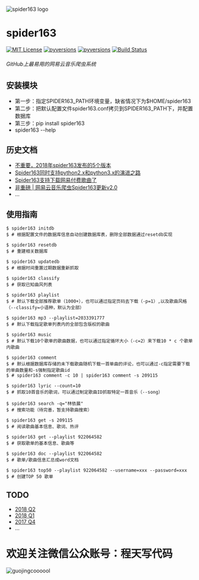  ![spider163 logo](https://github.com/Chengyumeng/spider163/blob/master/logo.jpeg)
# spider163
[![MIT License](http://img.shields.io/badge/license-MIT-blue.svg?style=flat-square)][license] [![pyversions](https://img.shields.io/github/tag/Chengyumeng/Spider163.svg)][releases] [![pyversions](https://img.shields.io/pypi/pyversions/spider163.svg)][pyversions] [![Build Status](https://travis-ci.org/Chengyumeng/spider163.svg?branch=master)][buildstatus]

[license]: https://github.com/Chengyumeng/spider163/blob/master/LICENSE

[releases]:https://github.com/Chengyumeng/spider163/releases

[pyversions]:https://pypi.python.org/pypi/spider163

[buildstatus]:https://travis-ci.org/chengyumeng/spider163

###### GitHub上最易用的网易云音乐爬虫系统


## 安装模块
- 第一步：指定SPIDER163_PATH环境变量，缺省情况下为$HOME/spider163
- 第二步：把默认配置文件spider163.conf拷贝到SPIDER163_PATH下，并配置数据库
- 第三步：pip install spider163
- spider163 --help

## 历史文档
- [不重要，2018年spider163发布的5个版本](https://mp.weixin.qq.com/s/pim5tYPHd0zBTKYQaijkbQ)
- [Spider163同时支持python2.x和python3.x的演进之路](https://mp.weixin.qq.com/s/FFoD3gKM5touGVbvKebRlA)
- [Spider163支持下载网易付费歌曲了](https://mp.weixin.qq.com/s/L8uvPV_CiAS6vcnaOaifJw)
- [非重磅 | 网易云音乐爬虫Spider163更新v2.0](https://mp.weixin.qq.com/s?__biz=MzI2NTMxMDYxMg==&mid=2247483955&idx=1&sn=c1d8a38b4929cb298fc6172cf894e641&chksm=ea9e1ac8dde993de1d6095d000f289389ee92609bccebda3d2ebc88bfa1939eceb6b94cc3fce&scene=38#wechat_redirect)
- ...


## 使用指南

```console
$ spider163 initdb
$ # 根据配置文件的数据库信息自动创建数据库表，删除全部数据通过resetdb实现
```
```console
$ spider163 resetdb
$ # 重建相关数据库
```
```console
$ spider163 updatedb
$ # 根据时间重置过期数据重新抓取
```
```console
$ spider163 classify
$ # 获取已知曲风列表
```
```console
$ spider163 playlist
$ # 默认下载全部推荐歌单（1000+），也可以通过指定页码去下载（-p=1）,以及歌曲风格（--classify=小语种，默认为全部）
```
```console
$ spider163 mp3 --playlist=2033391777
$ # 默认下载指定歌单列表内的全部包含版权的歌曲
```
```console
$ spider163 music
$ # 默认下载10个歌单的歌曲数据，也可以通过指定循环大小（-c=2）来下载10 * c 个歌单内歌曲
```
```console
$ spider163 comment
$ # 默认根据数据库存储的未下载歌曲随机下载一首单曲的评论，也可以通过-c指定需要下载的单曲数量和-s强制指定歌曲id
$ # spider163 comment -c 10 | spider163 comment -s 209115
```
```console
$ spider163 lyric --count=10
$ # 抓取10首音乐的歌词，可以通过制定歌曲ID抓取特定一首音乐（--song）
```
```console
$ spider163 search -q="林依晨"
$ # 搜索功能（待完善，暂支持歌曲搜索）
```
```console
$ spider163 get -s 209115
$ # 阅读歌曲基本信息、歌词、热评
```
```console
$ spider163 get --playlist 922064582
$ # 获取歌单的基本信息、歌曲等
```
```console
$ spider163 doc --playlist 922064582
$ # 歌单/歌曲信息汇总成word文档
```
```console
$ spider163 top50 --playlist 922064582 --username=xxx --password=xxx
$ # 创建TOP 50 歌单
```


## TODO
- [2018 Q2](https://github.com/Chengyumeng/spider163/blob/master/doc/2018.Q2.TODO.md)
- [2018 Q1](https://github.com/Chengyumeng/spider163/blob/master/doc/2018.Q1.TODO.md)
- [2017 Q4](https://github.com/Chengyumeng/spider163/blob/master/doc/2017.Q4.TODO.md)
- ...

# 欢迎关注微信公众账号：程天写代码
![guojingcoooool](https://github.com/Chengyumeng/spider163/blob/master/wechat.jpeg)
